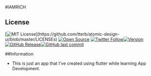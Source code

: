 #IAMRICH

## License
[![MIT License](https://img.shields.io/apm/l/atomic-design-ui.svg?)](https://github.com/tterb/atomic-design-ui/blob/master/LICENSEs) [![Open Source](https://badges.frapsoft.com/os/v1/open-source.svg?v=103)](https://opensource.org/) [![Twitter Follow](https://img.shields.io/twitter/follow/Ihackthings.svg?style=social)](https://twitter.com/Ihackthings)[![Version](https://badge.fury.io/gh/tterb%2FHyde.svg)](https://badge.fury.io/gh/tterb%2FHyde)[![GitHub Release](https://img.shields.io/github/release/tterb/PlayMusic.svg?style=flat)]()[![GitHub last commit](https://img.shields.io/github/last-commit/google/skia.svg?style=flat)]()


##Information

- This is just an app that I've created using flutter while learning App Development. 
